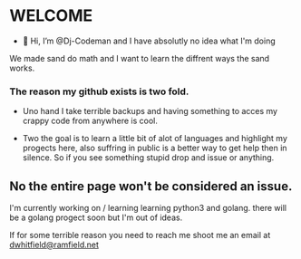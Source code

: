 <H1> WELCOME </H1>

- 👋 Hi, I’m @Dj-Codeman and I have absolutly no idea what I'm doing

We made sand do math and I want to learn the diffrent ways the sand works.

<H3> The reason my github exists is two fold.</H3>

  * Uno hand I take terrible backups and having something to acces my crappy code from anywhere is cool.

  * Two the goal is to learn a little bit of alot of languages and highlight my progects here, also suffring
    in public is a better way to get help then in silence. So if you see something stupid drop and issue or anything. 

<H2> No the entire page won't be considered an issue. </H2>

I'm currently working on / learning learning python3 and golang. there will be a golang progect soon but I'm out of ideas.

If for some terrible reason you need to reach me shoot me an email at dwhitfield@ramfield.net

</br>

<!---
Dj-Codeman/Dj-Codeman is a ✨ special ✨ repository because its `README.md` (this file) appears on your GitHub profile.
You can click the Preview link to take a look at your changes.
--->
